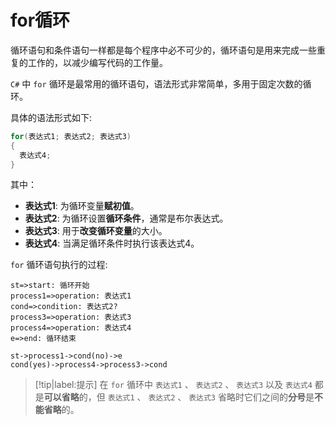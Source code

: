 # for循环

循环语句和条件语句一样都是每个程序中必不可少的，循环语句是用来完成一些重复的工作的，以减少编写代码的工作量。

`C#` 中 `for` 循环是最常用的循环语句，语法形式非常简单，多用于固定次数的循环。

具体的语法形式如下:

```csharp
for(表达式1; 表达式2; 表达式3)
{
  表达式4;
}
```

其中：

* **表达式1**: 为循环变量**赋初值**。
* **表达式2**: 为循环设置**循环条件**，通常是布尔表达式。
* **表达式3**: 用于**改变循环变量**的大小。
* **表达式4**: 当满足循环条件时执行该表达式4。

`for` 循环语句执行的过程:

```flow
st=>start: 循环开始
process1=>operation: 表达式1
cond=>condition: 表达式2?
process3=>operation: 表达式3
process4=>operation: 表达式4
e=>end: 循环结束

st->process1->cond(no)->e
cond(yes)->process4->process3->cond
```

> [!tip|label:提示]
> 在 `for` 循环中 `表达式1` 、 `表达式2` 、 `表达式3` 以及 `表达式4` 都是**可以省略**的，但 `表达式1` 、 `表达式2` 、 `表达式3` 省略时它们之间的**分号**是**不能省略**的。

